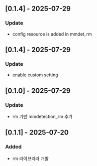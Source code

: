 ## [0.1.4] - 2025-07-29
### Update
- config resource is added in mmdet_rm

## [0.1.4] - 2025-07-29
### Update
- enable custom setting


## [0.1.0] - 2025-07-29
### Update
- rm 기반 mmdetection_rm 추가

## [0.1.1] - 2025-07-20
### Added
- rm 라이브리러 개발
